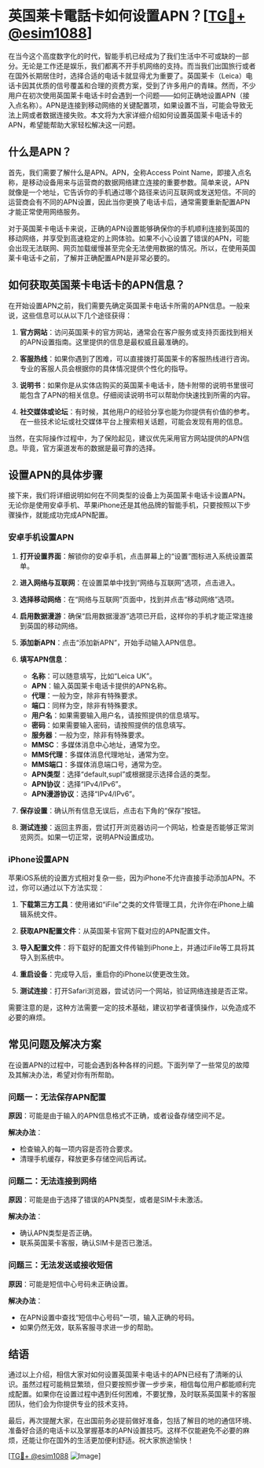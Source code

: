 # 英国莱卡電話卡如何设置APN？[[TG💪+ @esim1088](https://t.me/s/esim1088)]

在当今这个高度数字化的时代，智能手机已经成为了我们生活中不可或缺的一部分。无论是工作还是娱乐，我们都离不开手机网络的支持。而当我们出国旅行或者在国外长期居住时，选择合适的电话卡就显得尤为重要了。英国莱卡（Leica）电话卡因其优质的信号覆盖和合理的资费方案，受到了许多用户的青睐。然而，不少用户在初次使用英国莱卡电话卡时会遇到一个问题——如何正确地设置APN（接入点名称）。APN是连接到移动网络的关键配置项，如果设置不当，可能会导致无法上网或者数据连接失败。本文将为大家详细介绍如何设置英国莱卡电话卡的APN，希望能帮助大家轻松解决这一问题。

## 什么是APN？

首先，我们需要了解什么是APN。APN，全称Access Point Name，即接入点名称，是移动设备用来与运营商的数据网络建立连接的重要参数。简单来说，APN就像是一个地址，它告诉你的手机通过哪个路径来访问互联网或发送短信。不同的运营商会有不同的APN设置，因此当你更换了电话卡后，通常需要重新配置APN才能正常使用网络服务。

对于英国莱卡电话卡来说，正确的APN设置能够确保你的手机顺利连接到英国的移动网络，并享受到高速稳定的上网体验。如果不小心设置了错误的APN，可能会出现无法联网、网页加载缓慢甚至完全无法使用数据的情况。所以，在使用英国莱卡电话卡之前，了解并正确配置APN是非常必要的。

## 如何获取英国莱卡电话卡的APN信息？

在开始设置APN之前，我们需要先确定英国莱卡电话卡所需的APN信息。一般来说，这些信息可以从以下几个途径获得：

1. **官方网站**：访问英国莱卡的官方网站，通常会在客户服务或支持页面找到相关的APN设置指南。这里提供的信息是最权威且最准确的。
   
2. **客服热线**：如果你遇到了困难，可以直接拨打英国莱卡的客服热线进行咨询。专业的客服人员会根据你的具体情况提供个性化的指导。

3. **说明书**：如果你是从实体店购买的英国莱卡电话卡，随卡附带的说明书里很可能包含了APN的相关信息。仔细阅读说明书可以帮助你快速找到所需的内容。

4. **社交媒体或论坛**：有时候，其他用户的经验分享也能为你提供有价值的参考。在一些技术论坛或社交媒体平台上搜索相关话题，可能会发现有用的信息。

当然，在实际操作过程中，为了保险起见，建议优先采用官方网站提供的APN信息。毕竟，官方渠道发布的数据是最可靠的选择。

## 设置APN的具体步骤

接下来，我们将详细说明如何在不同类型的设备上为英国莱卡电话卡设置APN。无论你是使用安卓手机、苹果iPhone还是其他品牌的智能手机，只要按照以下步骤操作，就能成功完成APN配置。

### 安卓手机设置APN

1. **打开设置界面**：解锁你的安卓手机，点击屏幕上的“设置”图标进入系统设置菜单。

2. **进入网络与互联网**：在设置菜单中找到“网络与互联网”选项，点击进入。

3. **选择移动网络**：在“网络与互联网”页面中，找到并点击“移动网络”选项。

4. **启用数据漫游**：确保“启用数据漫游”选项已开启，这样你的手机才能正常连接到英国的移动网络。

5. **添加新APN**：点击“添加新APN”，开始手动输入APN信息。

6. **填写APN信息**：
   - **名称**：可以随意填写，比如“Leica UK”。
   - **APN**：输入英国莱卡电话卡提供的APN名称。
   - **代理**：一般为空，除非有特殊要求。
   - **端口**：同样为空，除非有特殊要求。
   - **用户名**：如果需要输入用户名，请按照提供的信息填写。
   - **密码**：如果需要输入密码，请按照提供的信息填写。
   - **服务器**：一般为空，除非有特殊要求。
   - **MMSC**：多媒体消息中心地址，通常为空。
   - **MMS代理**：多媒体消息代理地址，通常为空。
   - **MMS端口**：多媒体消息端口号，通常为空。
   - **APN类型**：选择“default,supl”或根据提示选择合适的类型。
   - **APN协议**：选择“IPv4/IPv6”。
   - **APN漫游协议**：选择“IPv4/IPv6”。

7. **保存设置**：确认所有信息无误后，点击右下角的“保存”按钮。

8. **测试连接**：返回主界面，尝试打开浏览器访问一个网站，检查是否能够正常浏览网页。如果一切正常，说明APN设置成功。

### iPhone设置APN

苹果iOS系统的设置方式相对复杂一些，因为iPhone不允许直接手动添加APN。不过，你可以通过以下方法实现：

1. **下载第三方工具**：使用诸如“iFile”之类的文件管理工具，允许你在iPhone上编辑系统文件。

2. **获取APN配置文件**：从英国莱卡官网下载对应的APN配置文件。

3. **导入配置文件**：将下载好的配置文件传输到iPhone上，并通过iFile等工具将其导入到系统中。

4. **重启设备**：完成导入后，重启你的iPhone以使更改生效。

5. **测试连接**：打开Safari浏览器，尝试访问一个网站，验证网络连接是否正常。

需要注意的是，这种方法需要一定的技术基础，建议初学者谨慎操作，以免造成不必要的麻烦。

## 常见问题及解决方案

在设置APN的过程中，可能会遇到各种各样的问题。下面列举了一些常见的故障及其解决办法，希望对你有所帮助。

### 问题一：无法保存APN配置

**原因**：可能是由于输入的APN信息格式不正确，或者设备存储空间不足。

**解决办法**：
- 检查输入的每一项内容是否符合要求。
- 清理手机缓存，释放更多存储空间后再试。

### 问题二：无法连接到网络

**原因**：可能是由于选择了错误的APN类型，或者是SIM卡未激活。

**解决办法**：
- 确认APN类型是否正确。
- 联系英国莱卡客服，确认SIM卡是否已激活。

### 问题三：无法发送或接收短信

**原因**：可能是短信中心号码未正确设置。

**解决办法**：
- 在APN设置中查找“短信中心号码”一项，输入正确的号码。
- 如果仍然无效，联系客服寻求进一步的帮助。

## 结语

通过以上介绍，相信大家对如何设置英国莱卡电话卡的APN已经有了清晰的认识。虽然过程可能稍显繁琐，但只要按照步骤一步步来，相信每位用户都能顺利完成配置。如果你在设置过程中遇到任何困难，不要犹豫，及时联系英国莱卡的客服团队，他们会为你提供专业的技术支持。

最后，再次提醒大家，在出国前务必提前做好准备，包括了解目的地的通信环境、准备好合适的电话卡以及掌握基本的APN设置技巧。这样不仅能避免不必要的麻烦，还能让你在国外的生活更加便利舒适。祝大家旅途愉快！

[[TG💪+ @esim1088](https://t.me/s/esim1088) ![Image](https://i.postimg.cc/4NQfJmqS/Snipaste-2025-05-13-00-14-12.png)]